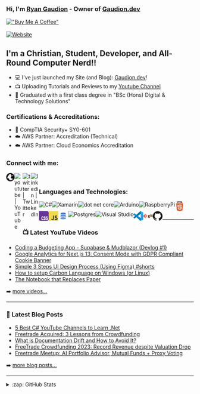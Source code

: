 ### Hi, I'm [Ryan Gaudion][linkedin] - Owner of [Gaudion.dev][website]


[!["Buy Me A Coffee"](https://www.buymeacoffee.com/assets/img/custom_images/orange_img.png)](https://www.buymeacoffee.com/ryangaudion)
</br>
</br>
[![Website](https://img.shields.io/website?label=Gaudion.Dev&style=for-the-badge&url=https%3A%2F%2Fgaudion.dev)](https://gaudion.dev)

## I'm a Christian, Student, Developer, and All-Round Computer Nerd!!

- 💻 I've just launched my Site (and Blog): [Gaudion.dev][website]!
- 📺 Uploading Tutorials and Reviews to my [Youtube Channel][youtube]
- 🌱 Graduated with a first class degree in "BSc (Hons) Digital & Technology Solutions"

### Certifications & Accreditations:
- 🔐 CompTIA Security+ SY0-601
- ☁️ AWS Partner: Accreditation (Technical)
- ☁️ AWS Partner: Cloud Economics Accreditation


### Connect with me:

[<img align="left" alt="everybitelectronics.com" width="22px" src="https://raw.githubusercontent.com/iconic/open-iconic/master/svg/globe.svg" />][website]
[<img align="left" alt="youtube | YouTube" width="22px" src="https://cdn.jsdelivr.net/npm/simple-icons@v3/icons/youtube.svg" />][youtube]
[<img align="left" alt="twitter | Twitter" width="22px" src="https://cdn.jsdelivr.net/npm/simple-icons@v3/icons/twitter.svg" />][twitter]
[<img align="left" alt="linkedin | LinkedIn" width="22px" src="https://cdn.jsdelivr.net/npm/simple-icons@v3/icons/linkedin.svg" />][linkedin]

<br />

### Languages and Technologies:

[<img align="left" alt="C#" height="26px" src="https://seeklogo.com/images/C/c-sharp-c-logo-02F17714BA-seeklogo.com.png" />][esp32playlist]
[<img align="left" alt="Xamarin" height="26px" src="https://seeklogo.com/images/X/xamarin-logo-348B1EB629-seeklogo.com.png" />][esp32playlist]
[<img align="left" alt="dot net core" height="26px" src="https://upload.wikimedia.org/wikipedia/commons/thumb/e/ee/.NET_Core_Logo.svg/1200px-.NET_Core_Logo.svg.png" />][esp32playlist]
[<img align="left" alt="Arduino" height="26px" src="https://brandslogos.com/wp-content/uploads/images/large/arduino-logo-1.png" />][esp32playlist]
[<img align="left" alt="RaspberryPi" height="26px" src="https://www.raspberrypi.org/wp-content/uploads/2011/10/Raspi-PGB001.png" />][raspberrypiplaylist]
[<img align="left" alt="HTML" height="26px" src="https://raw.githubusercontent.com/github/explore/80688e429a7d4ef2fca1e82350fe8e3517d3494d/topics/html/html.png" />][esp32playlist]
[<img align="left" alt="CSS" height="26px" src="https://raw.githubusercontent.com/github/explore/80688e429a7d4ef2fca1e82350fe8e3517d3494d/topics/css/css.png" />][esp32playlist]
[<img align="left" alt="JavaScript" height="26px" src="https://raw.githubusercontent.com/github/explore/80688e429a7d4ef2fca1e82350fe8e3517d3494d/topics/javascript/javascript.png" />][esp32playlist]
[<img align="left" alt="SQL" height="26px" src="https://raw.githubusercontent.com/github/explore/80688e429a7d4ef2fca1e82350fe8e3517d3494d/topics/sql/sql.png" />][esp32playlist]
[<img align="left" alt="Postgres" height="26px" src="https://upload.wikimedia.org/wikipedia/commons/thumb/2/29/Postgresql_elephant.svg/1200px-Postgresql_elephant.svg.png" />][esp32playlist]
[<img align="left" alt="Visual Studio" height="26px" src="https://1000logos.net/wp-content/uploads/2020/08/Visual-Studio-Logo.png" />][esp32playlist]
[<img align="left" alt="Visual Studio Code" height="26px" src="https://raw.githubusercontent.com/github/explore/80688e429a7d4ef2fca1e82350fe8e3517d3494d/topics/visual-studio-code/visual-studio-code.png" />][esp32playlist]
[<img align="left" alt="Git" height="26px" src="https://raw.githubusercontent.com/github/explore/80688e429a7d4ef2fca1e82350fe8e3517d3494d/topics/git/git.png" />][esp32playlist]
[<img align="left" alt="GitHub" height="26px" src="https://raw.githubusercontent.com/github/explore/78df643247d429f6cc873026c0622819ad797942/topics/github/github.png" />][esp32playlist]

<br />
<br />

---

### 📺 Latest YouTube Videos

<!-- YOUTUBE:START -->
- [Coding a Budgeting App - Supabase &amp; Mudblazor &lpar;Devlog #1&rpar;](https://www.youtube.com/watch?v=20ScgiHxTyQ)
- [Google Analytics for Next.js 13: Consent Mode with GDPR Compliant Cookie Banner](https://www.youtube.com/watch?v=DJMTWuz2ksk)
- [Simple 3 Steps UI Design Process &lpar;Using Figma&rpar; #shorts](https://www.youtube.com/shorts/3E-KCa-s0nU)
- [How to setup Carbon Language on Windows &lpar;or Linux&rpar;](https://www.youtube.com/watch?v=AaZUJUbXrQ8)
- [The Notebook that Replaces Paper](https://www.youtube.com/shorts/uNwogRZA-9g)
<!-- YOUTUBE:END -->

➡️ [more videos...][youtube]

---

### 📕 Latest Blog Posts

<!-- BLOG-POST-LIST:START -->
- [5 Best C# YouTube Channels to Learn .Net](https://gaudion.dev/blog/best-csharp-youtubers)
- [Freetrade Acquired: 3 Lessons from Crowdfunding](https://gaudion.dev/blog/freetrade-sold-to-ig)
- [What is Documentation Drift and How to Avoid It?](https://gaudion.dev/blog/documentation-drift)
- [FreeTrade Crowdfunding 2023: Record Revenue despite Valuation Drop](https://gaudion.dev/blog/freetrade-meetup-june-2023)
- [Freetrade Meetup: AI Portfolio Advisor, Mutual Funds + Proxy Voting](https://gaudion.dev/blog/freetrade-meetup-may-2023)
<!-- BLOG-POST-LIST:END -->

➡️ [more blog posts...](https://gaudion.dev/)

---


<details>
  <summary>:zap: GitHub Stats</summary>

  <img align="left" alt="Ryan's GitHub Stats" src="https://github-readme-stats.codestackr.vercel.app/api?username=RyanGaudion&show_icons=true&hide_border=true&theme=dark" />

</details>

[website]: https://www.gaudion.dev/
[youtube]: https://www.youtube.com/@RyanGaudion
[twitter]: https://twitter.com/Ryan_Gaudion
[linkedin]: https://uk.linkedin.com/in/ryan-gaudion
[raspberrypiplaylist]: https://www.youtube.com/watch?v=anQgEc13wus&list=PLzMQZEg71OYarL_ZKhxnP6oui8tvODa4R
[esp32playlist]: https://www.youtube.com/watch?v=Z4mN9u93sWA&list=PLzMQZEg71OYY6BV9w1_Ti-kBOxE5J7syC
